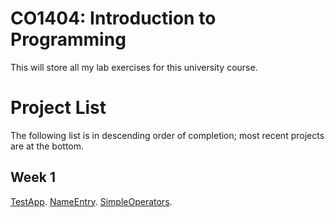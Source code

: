 # CO1404: Introduction to Programming 
This will store all my lab exercises for this university course.

# Project List
The following list is in descending order of completion; most recent projects are at the bottom.
## Week 1
<a href="Week1/TestApp">TestApp</a>.
<a href="Week1/NameEntry">NameEntry</a>.
<a href="Week1/SimpleOperators">SimpleOperators</a>.